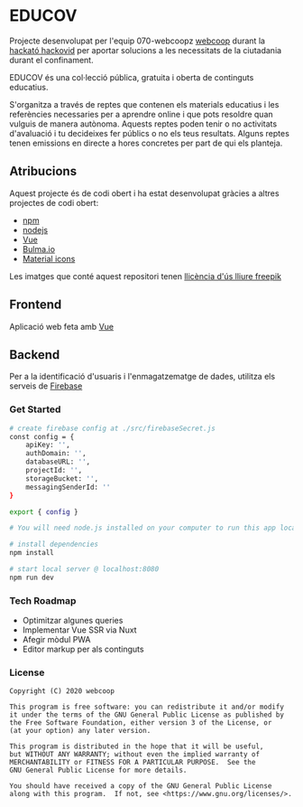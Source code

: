 # EDUCOV
Projecte desenvolupat per l'equip 070-webcoopz [webcoop](https://webcoop.cat) durant la [hackató hackovid](https://hackovid.cat/) per aportar solucions a les necessitats de la ciutadania durant el confinament.

EDUCOV és una col·lecció pública, gratuita i oberta de continguts educatius. 

S'organitza a través de reptes que contenen els materials educatius i les referències necessaries per a aprendre online i que pots resoldre quan vulguis de manera autònoma. Aquests reptes poden tenir o no activitats d'avaluació i tu decideixes fer públics o no els teus resultats. 
Alguns reptes tenen emissions en directe a hores concretes per part de qui els planteja.


## Atribucions
Aquest projecte és de codi obert i ha estat desenvolupat gràcies a altres projectes de codi obert:

- [npm](https://www.npmjs.com/)
- [nodejs](https://nodejs.org/)
- [Vue](https://vuejs.org/)
- [Bulma.io](https://bulma.io/)
- [Material icons](https://material.io/resources/icons/?style=baseline)

Les imatges que conté aquest repositori tenen [llicència d'ús lliure freepik](https://www.freepik.com/)


## Frontend
Aplicació web feta amb [Vue](https://vuejs.org/)

## Backend
Per a la identificació d'usuaris i l'enmagatzematge de dades, utilitza els serveis de [Firebase](https://firebase.google.com/firebase-and-gcp)


### Get Started

``` bash
# create firebase config at ./src/firebaseSecret.js
const config = {
    apiKey: '',
    authDomain: '',
    databaseURL: '',
    projectId: '',
    storageBucket: '',
    messagingSenderId: '' 
}

export { config }

# You will need node.js installed on your computer to run this app locally. Download it at https://nodejs.org/ if you haven't already. Follow the instructions below to get up and running.

# install dependencies
npm install

# start local server @ localhost:8080
npm run dev
```

### Tech Roadmap
- Optimitzar algunes queries
- Implementar Vue SSR via Nuxt
- Afegir mòdul PWA
- Editor markup per als continguts


### License

```
Copyright (C) 2020 webcoop

This program is free software: you can redistribute it and/or modify
it under the terms of the GNU General Public License as published by
the Free Software Foundation, either version 3 of the License, or
(at your option) any later version.

This program is distributed in the hope that it will be useful,
but WITHOUT ANY WARRANTY; without even the implied warranty of
MERCHANTABILITY or FITNESS FOR A PARTICULAR PURPOSE.  See the
GNU General Public License for more details.

You should have received a copy of the GNU General Public License
along with this program.  If not, see <https://www.gnu.org/licenses/>.
```
